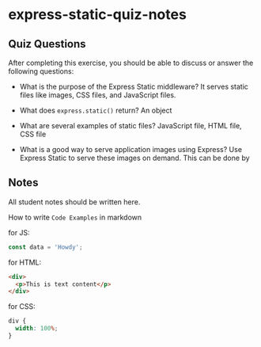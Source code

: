 # express-static-quiz-notes

## Quiz Questions

After completing this exercise, you should be able to discuss or answer the following questions:

- What is the purpose of the Express Static middleware?
  It serves static files like images, CSS files, and JavaScript files.

- What does `express.static()` return?
  An object

- What are several examples of static files?
  JavaScript file, HTML file, CSS file

- What is a good way to serve application images using Express?
  Use Express Static to serve these images on demand. This can be done by

## Notes

All student notes should be written here.

How to write `Code Examples` in markdown

for JS:

```javascript
const data = 'Howdy';
```

for HTML:

```html
<div>
  <p>This is text content</p>
</div>
```

for CSS:

```css
div {
  width: 100%;
}
```
